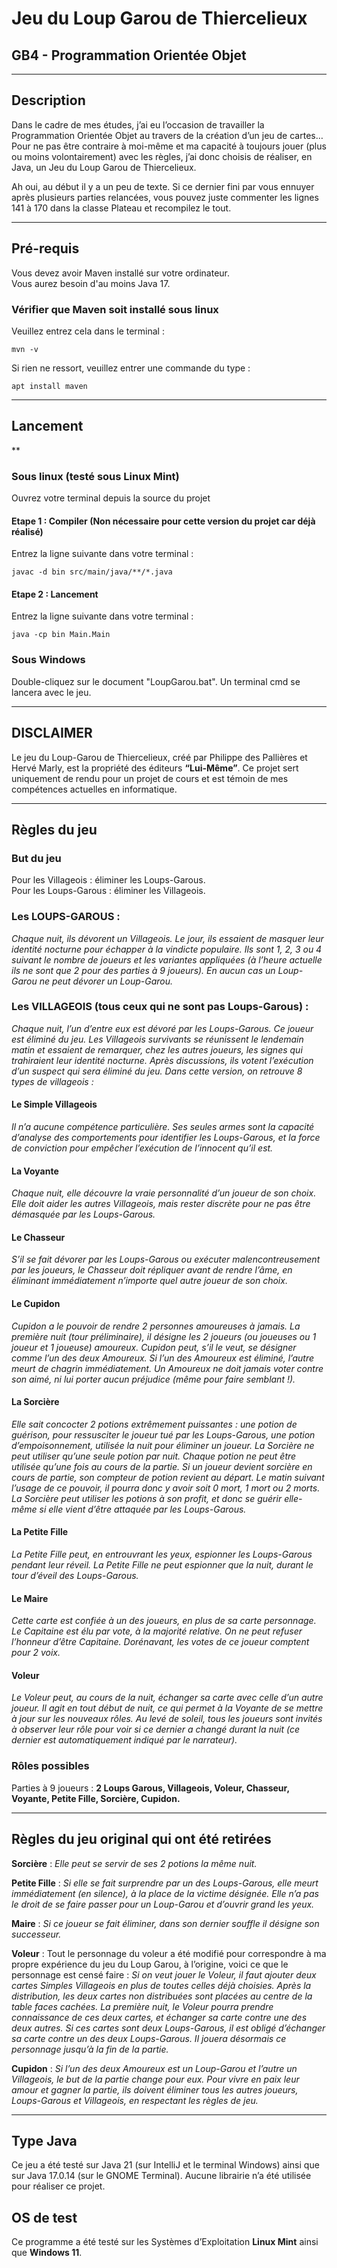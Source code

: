 # Jeu du Loup Garou de Thiercelieux
## GB4 - Programmation Orientée Objet
***
## Description
Dans le cadre de mes études, j’ai eu l’occasion de travailler la Programmation Orientée Objet au travers de la création d’un jeu de cartes… Pour ne pas être contraire à moi-même et ma capacité à toujours jouer (plus ou moins volontairement) avec les règles, j’ai donc choisis de réaliser, en Java, un Jeu du Loup Garou de Thiercelieux.

Ah oui, au début il y a un peu de texte. Si ce dernier fini par vous ennuyer après plusieurs parties relancées, vous pouvez juste commenter les lignes 141 à 170 dans la classe Plateau et recompilez le tout.
***
## Pré-requis

Vous devez avoir Maven installé sur votre ordinateur.\
Vous aurez besoin d'au moins Java 17.

### Vérifier que Maven soit installé sous linux

Veuillez entrez cela dans le terminal : 
```
mvn -v
```
Si rien ne ressort, veuillez entrer une commande du type : 
```
apt install maven
```
***
## Lancement
**
### Sous linux (testé sous Linux Mint)
Ouvrez votre terminal depuis la source du projet

#### Etape 1 : Compiler (Non nécessaire pour cette version du projet car déjà réalisé)
Entrez la ligne suivante dans votre terminal : 
```
javac -d bin src/main/java/**/*.java
```

#### Etape 2 : Lancement
Entrez la ligne suivante dans votre terminal : 
```
java -cp bin Main.Main
```

### Sous Windows

Double-cliquez sur le document "LoupGarou.bat". Un terminal cmd se lancera avec le jeu.
***
## DISCLAIMER
Le jeu du Loup-Garou de Thiercelieux, créé par Philippe des Pallières et Hervé Marly, est la propriété des éditeurs **“Lui-Même”**. Ce projet sert uniquement de rendu pour un projet de cours et est témoin de mes compétences actuelles en informatique.
***
## Règles du jeu
### But du jeu
Pour les Villageois : éliminer les Loups-Garous.\
Pour les Loups-Garous : éliminer les Villageois.

### Les LOUPS-GAROUS :
_Chaque nuit, ils dévorent un Villageois. Le jour, ils essaient de masquer leur identité nocturne pour échapper à la vindicte populaire. Ils sont 1, 2, 3 ou 4 suivant le nombre de joueurs et les variantes appliquées (à l’heure actuelle ils ne sont que 2 pour des parties à 9 joueurs). En aucun cas un Loup-Garou ne peut dévorer un Loup-Garou._

### Les VILLAGEOIS (tous ceux qui ne sont pas Loups-Garous) :
_Chaque nuit, l’un d’entre eux est dévoré par les Loups-Garous. Ce joueur est éliminé du jeu. Les Villageois survivants se réunissent le lendemain matin et essaient de remarquer, chez les autres joueurs, les signes qui trahiraient leur identité nocturne. Après discussions, ils votent l’exécution d’un suspect qui sera éliminé du jeu. Dans cette version, on retrouve 8 types de villageois :_ 

#### Le Simple Villageois
_Il n’a aucune compétence particulière. Ses seules armes sont la capacité d’analyse des comportements pour identifier les Loups-Garous, et la force de conviction pour empêcher l’exécution de l’innocent qu’il est._

#### La Voyante
_Chaque nuit, elle découvre la vraie personnalité d’un joueur de son choix. Elle doit aider les autres Villageois, mais rester discrète pour ne pas être démasquée par les Loups-Garous._

#### Le Chasseur
_S’il se fait dévorer par les Loups-Garous ou exécuter malencontreusement par les joueurs, le Chasseur doit répliquer avant de rendre l’âme, en éliminant immédiatement n’importe quel autre joueur de son choix._

#### Le Cupidon
_Cupidon a le pouvoir de rendre 2 personnes amoureuses à jamais. La première nuit (tour préliminaire), il désigne les 2 joueurs (ou joueuses ou 1 joueur et 1 joueuse) amoureux. Cupidon peut, s’il le veut, se désigner comme l’un des deux Amoureux. Si l’un des Amoureux est éliminé, l’autre meurt de chagrin immédiatement. Un Amoureux ne doit jamais voter contre son aimé, ni lui porter aucun préjudice (même pour faire semblant !)._

#### La Sorcière
_Elle sait concocter 2 potions extrêmement puissantes : une *potion de guérison*, pour ressusciter le joueur tué par les Loups-Garous, une potion d’empoisonnement, utilisée la nuit pour éliminer un joueur._
_La Sorcière ne peut utiliser qu’une seule potion par nuit. Chaque potion ne peut être utilisée qu’une fois au cours de la partie. Si un joueur devient sorcière en cours de partie, son compteur de potion revient au départ. Le matin suivant l’usage de ce pouvoir, il pourra donc y avoir soit 0 mort, 1 mort ou 2 morts. La Sorcière peut utiliser les potions à son profit, et donc se guérir elle-même si elle vient d’être attaquée par les Loups-Garous._

#### La Petite Fille
_La Petite Fille peut, en entrouvrant les yeux, espionner les Loups-Garous pendant leur réveil. La Petite Fille ne peut espionner que la nuit, durant le tour d’éveil des Loups-Garous._

#### Le Maire
_Cette carte est confiée à un des joueurs, en plus de sa carte personnage. Le Capitaine est élu par vote, à la majorité relative. On ne peut refuser l’honneur d’être Capitaine. Dorénavant, les votes de ce joueur comptent pour 2 voix._

#### Voleur
_Le Voleur peut, au cours de la nuit, échanger sa carte avec celle d’un autre joueur. Il agit en tout début de nuit, ce qui permet à la Voyante de se mettre à jour sur les nouveaux rôles. Au levé de soleil, tous les joueurs sont invités à observer leur rôle pour voir si ce dernier a changé durant la nuit (ce dernier est automatiquement indiqué par le narrateur)._

### Rôles possibles
Parties à 9 joueurs : **2 Loups Garous, Villageois, Voleur, Chasseur, Voyante, Petite Fille, Sorcière, Cupidon.**
***
## Règles du jeu original qui ont été retirées
**Sorcière** : _Elle peut se servir de ses 2 potions la même nuit._

**Petite Fille** : _Si elle se fait surprendre par un des Loups-Garous, elle meurt immédiatement (en silence), à la place de la victime désignée. Elle n’a pas le droit de se faire passer pour un Loup-Garou et d’ouvrir grand les yeux._

**Maire** : _Si ce joueur se fait éliminer, dans son dernier souffle il désigne son successeur._

**Voleur** : Tout le personnage du voleur a été modifié pour correspondre à ma propre expérience du jeu du Loup Garou, à l’origine, voici ce que le personnage est censé faire : _Si on veut jouer le Voleur, il faut ajouter deux cartes Simples Villageois en plus de toutes celles déjà choisies. Après la distribution, les deux cartes non distribuées sont placées au centre de la table faces cachées. La première nuit, le Voleur pourra prendre connaissance de ces deux cartes, et échanger sa carte contre une des deux autres. Si ces cartes sont deux Loups-Garous, il est obligé d’échanger sa carte contre un des deux Loups-Garous. Il jouera désormais ce personnage jusqu’à la fin de la partie._

**Cupidon** :  _Si l’un des deux Amoureux est un Loup-Garou et l’autre un Villageois, le but de la partie change pour eux. Pour vivre en paix leur amour et gagner la partie, ils doivent éliminer tous les autres joueurs, Loups-Garous et Villageois, en respectant les règles de jeu._
***
## Type Java
Ce jeu a été testé sur Java 21 (sur IntelliJ et le terminal Windows) ainsi que sur Java 17.0.14 (sur le GNOME Terminal). Aucune librairie n’a été utilisée pour réaliser ce projet.

## OS de test
Ce programme a été testé sur les Systèmes d’Exploitation **Linux Mint** ainsi que **Windows 11**.
